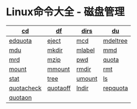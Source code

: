 
# Linux命令大全 - 磁盘管理

| [cd](linux-comm-cd.html) | [df](linux-comm-df.html) | [dirs](linux-comm-dirs.html) | [du](linux-comm-du.html) |
| --- | --- | --- | --- |
| [edquota](linux-comm-edquota.html) | [eject](linux-comm-eject.html) | [mcd](linux-comm-mcd.html) | [mdeltree](linux-comm-mdeltree.html) |
| [mdu](linux-comm-mdu.html) | [mkdir](linux-comm-mkdir.html) | [mlabel](linux-comm-mlabel.html) | [mmd](linux-comm-mmd.html) |
| [mrd](linux-comm-mrd.html) | [mzip](linux-comm-mzip.html) | [pwd](linux-comm-pwd.html) | [quota](linux-comm-quota.html) |
| [mount](linux-comm-mount.html) | [mmount](linux-comm-mmount.html) | [rmdir](linux-comm-rmdir.html) | [rmt](linux-comm-rmt.html) |
| [stat](linux-comm-stat.html) | [tree](linux-comm-tree.html) | [umount](linux-comm-umount.html) | [ls](linux-comm-ls.html) |
| [quotacheck](linux-comm-quotacheck.html) | [quotaoff](linux-comm-quotaoff.html) | [lndir](linux-comm-lndir.html) | [repquota](linux-comm-repquota.html) |
| [quotaon](linux-comm-quotaon.html) |


